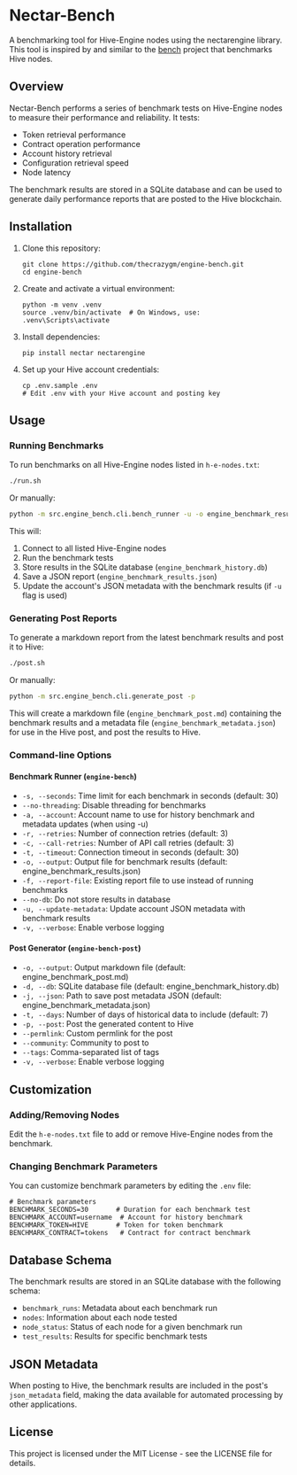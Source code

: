 # Nectar-Bench

A benchmarking tool for Hive-Engine nodes using the nectarengine library. This tool is inspired by and similar to the [bench](https://github.com/thecrazygm/bench) project that benchmarks Hive nodes.

## Overview

Nectar-Bench performs a series of benchmark tests on Hive-Engine nodes to measure their performance and reliability. It tests:

- Token retrieval performance
- Contract operation performance
- Account history retrieval
- Configuration retrieval speed
- Node latency

The benchmark results are stored in a SQLite database and can be used to generate daily performance reports that are posted to the Hive blockchain.

## Installation

1. Clone this repository:

   ```
   git clone https://github.com/thecrazygm/engine-bench.git
   cd engine-bench
   ```

2. Create and activate a virtual environment:

   ```
   python -m venv .venv
   source .venv/bin/activate  # On Windows, use: .venv\Scripts\activate
   ```

3. Install dependencies:

   ```
   pip install nectar nectarengine
   ```

4. Set up your Hive account credentials:
   ```
   cp .env.sample .env
   # Edit .env with your Hive account and posting key
   ```

## Usage

### Running Benchmarks

To run benchmarks on all Hive-Engine nodes listed in `h-e-nodes.txt`:

```bash
./run.sh
```

Or manually:

```bash
python -m src.engine_bench.cli.bench_runner -u -o engine_benchmark_results.json
```

This will:

1. Connect to all listed Hive-Engine nodes
2. Run the benchmark tests
3. Store results in the SQLite database (`engine_benchmark_history.db`)
4. Save a JSON report (`engine_benchmark_results.json`)
5. Update the account's JSON metadata with the benchmark results (if `-u` flag is used)

### Generating Post Reports

To generate a markdown report from the latest benchmark results and post it to Hive:

```bash
./post.sh
```

Or manually:

```bash
python -m src.engine_bench.cli.generate_post -p
```

This will create a markdown file (`engine_benchmark_post.md`) containing the benchmark results and a metadata file (`engine_benchmark_metadata.json`) for use in the Hive post, and post the results to Hive.

### Command-line Options

#### Benchmark Runner (`engine-bench`)

- `-s, --seconds`: Time limit for each benchmark in seconds (default: 30)
- `--no-threading`: Disable threading for benchmarks
- `-a, --account`: Account name to use for history benchmark and metadata updates (when using -u)
- `-r, --retries`: Number of connection retries (default: 3)
- `-c, --call-retries`: Number of API call retries (default: 3)
- `-t, --timeout`: Connection timeout in seconds (default: 30)
- `-o, --output`: Output file for benchmark results (default: engine_benchmark_results.json)
- `-f, --report-file`: Existing report file to use instead of running benchmarks
- `--no-db`: Do not store results in database
- `-u, --update-metadata`: Update account JSON metadata with benchmark results
- `-v, --verbose`: Enable verbose logging

#### Post Generator (`engine-bench-post`)

- `-o, --output`: Output markdown file (default: engine_benchmark_post.md)
- `-d, --db`: SQLite database file (default: engine_benchmark_history.db)
- `-j, --json`: Path to save post metadata JSON (default: engine_benchmark_metadata.json)
- `-t, --days`: Number of days of historical data to include (default: 7)
- `-p, --post`: Post the generated content to Hive
- `--permlink`: Custom permlink for the post
- `--community`: Community to post to
- `--tags`: Comma-separated list of tags
- `-v, --verbose`: Enable verbose logging

## Customization

### Adding/Removing Nodes

Edit the `h-e-nodes.txt` file to add or remove Hive-Engine nodes from the benchmark.

### Changing Benchmark Parameters

You can customize benchmark parameters by editing the `.env` file:

```
# Benchmark parameters
BENCHMARK_SECONDS=30       # Duration for each benchmark test
BENCHMARK_ACCOUNT=username  # Account for history benchmark
BENCHMARK_TOKEN=HIVE       # Token for token benchmark
BENCHMARK_CONTRACT=tokens   # Contract for contract benchmark
```

## Database Schema

The benchmark results are stored in an SQLite database with the following schema:

- `benchmark_runs`: Metadata about each benchmark run
- `nodes`: Information about each node tested
- `node_status`: Status of each node for a given benchmark run
- `test_results`: Results for specific benchmark tests

## JSON Metadata

When posting to Hive, the benchmark results are included in the post's `json_metadata` field, making the data available for automated processing by other applications.

## License

This project is licensed under the MIT License - see the LICENSE file for details.
